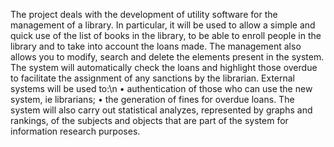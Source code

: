 The project deals with the development of utility software for the management of a library. In particular, it will be used to allow a simple and quick use of the list of books in the library, to be able to enroll people in the library and to take into account the loans made. The management also allows you to modify, search and delete the elements present in the system.
The system will automatically check the loans and highlight those overdue to facilitate the assignment of any sanctions by the librarian. External systems will be used to:\n
• authentication of those who can use the new system, ie librarians;
• the generation of fines for overdue loans.
The system will also carry out statistical analyzes, represented by graphs and rankings, of the subjects and objects that are part of the system for information research purposes.

